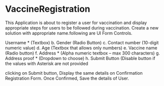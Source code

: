 # VaccineRegistration
This Application is about to register a user for vaccination and display appropriate steps for users to
be followed during vaccination. Create a new solution with appropriate name.following are UI Form Controls.

Username * (Textbox)
b. Gender (Radio Button)
c. Contact number (10-digit numeric value)
d. Age (Textbox that allows only numbers)
e. Vaccine name (Radio button)
f. Address * (Alpha numeric textbox – max 300 characters)
g. Address proof * (Dropdown to choose) h. Submit Button (Disable button if the values with Asterisk are not provided

clicking on Submit button, Display the same details on Confirmation Registration Form.
Once Confirmed, Save the details of User.